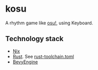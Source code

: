 # kosu

A rhythm game like [osu!](https://github.com/ppy/osu), using Keyboard.

## Technology stack

- [Nix](https://nixos.org)
- [Rust](https://www.rust-lang.org). See [rust-toolchain.toml](./rust-toolchain.toml)
- [BevyEngine](https://bevyengine.org)
